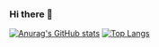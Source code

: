 ### Hi there 👋

<!--
**Shoto31/Shoto31** is a ✨ _special_ ✨ repository because its `README.md` (this file) appears on your GitHub profile.

Here are some ideas to get you started:

- 🔭 I’m currently working on ...
- 🌱 I’m currently learning ...
- 👯 I’m looking to collaborate on ...
- 🤔 I’m looking for help with ...
- 💬 Ask me about ...
- 📫 How to reach me: ...
- 😄 Pronouns: ...
- ⚡ Fun fact: ...
-->

[![Anurag's GitHub stats](https://github-readme-stats.vercel.app/api?username=Shoto31&show_icons=true&theme=darcula)](https://github.com/Shoto31/github-readme-stats)                     [![Top Langs](https://github-readme-stats.vercel.app/api/top-langs/?username=Shoto31)](https://github.com/Shoto31/github-readme-stats)


